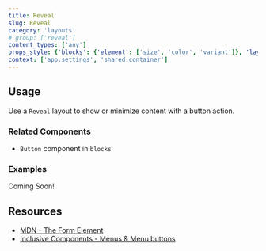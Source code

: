 ```yaml
---
title: Reveal
slug: Reveal
category: 'layouts'
# group: ['reveal']
content_types: ['any']
props_style: {'blocks': {'element': ['size', 'color', 'variant']}, 'layouts': {'container': ['container', 'size']}}
context: ['app.settings', 'shared.container']
---
```


## Usage

Use a `Reveal` layout to show or minimize content with a button action.

### Related Components

- `Button` component in `blocks`

### Examples

<p class="feedback bare emoji:default">Coming Soon!</p>

## Resources

- [MDN - The Form Element](https://developer.mozilla.org/en-US/docs/Web/HTML/Element/form)
- [Inclusive Components - Menus & Menu buttons](https://inclusive-components.design/menus-menu-buttons/)
